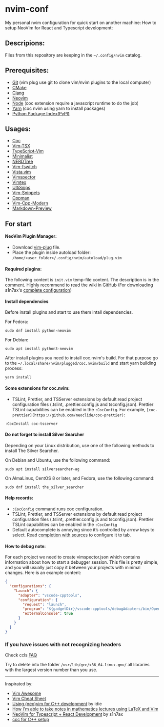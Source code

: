 # nvim-conf
My personal nvim configuration for quick start on another machine:
How to setup NeoVim for React and Typescript development:

## Descripions:
Files from this repository are keeping in the `~/.config/nvim` catalog.

## Prerequisites:
- [Git](https://git-scm.com/) (vim plug use git to clone vim/nvim plugins to the local computer)
- [CMake](https://cmake.org/)
- [Clang](https://clang.llvm.org/)
- [Neovim](https://neovim.io/)
- [Node](https://nodejs.org/en/) (coc extension require a javascript runtime to do the job)
- [Yarn](https://yarnpkg.com/) (coc nvim using yarn to install packages)
- [Python Package Index(PyPI)](https://developer.fedoraproject.org/tech/languages/python/pypi-installation.html)

## Usages:
 - [Coc](https://github.com/neoclide/coc.nvim)
 - [Vim-TSX](https://github.com/ianks/vim-tsx)
 - [TypeScript-Vim](https://github.com/leafgarland/typescript-vim)
 - [Minimalist](https://github.com/dikiaap/minimalist)
 - [NERDTree](https://github.com/scrooloose/nerdtree)
 - [Vim-fswitch](https://github.com/derekwyatt/vim-fswitch)
 - [Vista.vim](https://github.com/liuchengxu/vista.vim)
 - [Vimspector](https://github.com/puremourning/vimspector)
 - [Vimtex](https://github.com/lervag/vimtex)
 - [UltiSnips](https://github.com/sirver/ultisnips)
 - [Vim-Snippets](https://github.com/honza/vim-snippets)
 - [Cppman](https://github.com/aitjcize/cppman)
 - [Vim-Cpp-Modern](https://github.com/bfrg/vim-cpp-modern)
 - [Markdown-Preview](https://github.com/iamcco/markdown-preview.nvim)

## For start

#### NeoVim Plugin Manager:

- Download [vim-plug](https://raw.githubusercontent.com/junegunn/vim-plug/master/plug.vim) file.
- Place the plugin inside autoload folder: `/home/<user_folder>/.config/nvim/autoload/plug.vim`

#### Required plugins:

The following content is `init.vim` temp-file content. The description is in the comment. Highly recommend to read the wiki in [GitHub](https://github.com/neovim/neovim/wiki/Configuration) (For downloading s1n7ax's [complete configuration](https://github.com/s1n7ax/dotvim))

#### Install dependencies

Before install plugins and start to use them intall dependencies.

For Fedora:

```console
sudo dnf install python-neovim
```

For Debian:

```console
sudo apt install python3-neovim
```

After install plugins you need to install coc.nvim's build. For that purpose go to the `~/.local/share/nvim/plugged/coc.nvim/build` and start yarn building process:

```console
yarn install
```

#### Some extensions for coc.nvim:

- TSLint, Prettier, and TSServer extensions by default read project configuration files (.tslint, .prettier.config.js and tsconfig.json). Prettier TSLint capabilities can be enabled in the `:CocConfig`. For example, `[coc-prettier](https://github.com/neoclide/coc-prettier)`:
```console
:CocInstall coc-tsserver
```

#### Do not forget to install Silver Searcher

Depending on your Linux distribution, use one of the following methods to install The Silver Searcher.

On Debian and Ubuntu, use the following command:

```console
sudo apt install silversearcher-ag
```

On AlmaLinux, CentOS 8 or later, and Fedora, use the following command:

```console
sudo dnf install the_silver_searcher
```

#### Help records:
 - `:CocConfig` command runs coc configuration.
 - TSLint, Prettier, and TSServer extensions by default read project configuration files (.tslint, .prettier.config.js and tsconfig.json). Prettier TSLint capabilities can be enabled in the `:CocConfig`
 - Default autocomplete is annoying since it’s controlled by arrow keys to select. Read [completion with sources](https://github.com/neoclide/coc.nvim/wiki/Completion-with-sources) to configure it to tab.

#### How to debug note:

For each project we need to create vimspector.json which contains information about how to start a debugger session. This file is pretty simple, and you will usually just copy it between your projects with minimal changes. Here is an example content:

```json
{
  "configurations": {
    "Launch": {
      "adapter": "vscode-cpptools",
      "configuration": {
        "request": "launch",
        "program": "${gadgetDir}/vscode-cpptools/debugAdapters/bin/OpenDebugAD7",
        "externalConsole": true
      }
    }
  }
}
```

### If you have issues with not recognizing headers

Check ccls [FAQ](https://github.com/MaskRay/ccls/wiki/FAQ#some-cc-headers-are-not-recognized)

Try to delete into the folder `/usr/lib/gcc/x86_64-linux-gnu/` all libraries with the largest version number than you use. 

---

Inspirated by:
 - [Vim Awesome](https://vimawesome.com/)
 - [Vim Cheat Sheet](https://vim.rtorr.com/)
 - [Using (neo)vim for C++ development](https://idie.ru/posts/vim-modern-cpp/) by idie
 - [How I'm able to take notes in mathematics lectures using LaTeX and Vim](https://castel.dev/post/lecture-notes-1/)
 - [NeoVim for Typescript + React Development](https://medium.com/@s1n7ax/neovim-for-typescript-react-development-fdc7082c8a78) by s1n7ax
 - [coc for C++ setup](https://codevion.github.io/#!vim/coc.md)
